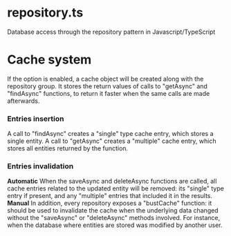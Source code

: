 # repository.ts
Database access through the repository pattern in Javascript/TypeScript

# Cache system
If the option is enabled, a cache object will be created along with the repository group.
It stores the return values of calls to "getAsync" and "findAsync" functions, to return it faster when the same calls are made afterwards.
### Entries insertion
A call to "findAsync" creates a "single" type cache entry, which stores a single entity.
A call to "getAsync" creates a "multiple" cache entry, which stores all entities returned by the function.
### Entries invalidation
**Automatic**
When the saveAsync and deleteAsync functions are called, all cache entries related to the updated entity will be removed: its "single" type entry if present, and any "multiple" entries that included it in the results.
**Manual**
In addition, every repository exposes a "bustCache" function: it should be used to invalidate the cache when the underlying data changed without the "saveAsync" or "deleteAsync" methods involved. For instance, when the database where entities are stored was modified by another user.